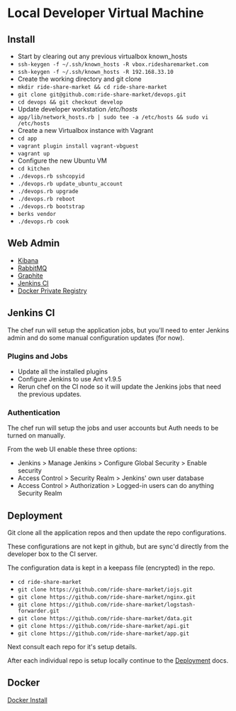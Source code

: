 # Local Developer Virtual Machine

## Install

- Start by clearing out any previous virtualbox known_hosts
- `ssh-keygen -f ~/.ssh/known_hosts -R vbox.ridesharemarket.com`
- `ssh-keygen -f ~/.ssh/known_hosts -R 192.168.33.10`
- Create the working directory and git clone
- `mkdir ride-share-market && cd ride-share-market`
- `git clone git@github.com:ride-share-market/devops.git`
- `cd devops && git checkout develop`
- Update developer workstation */etc/hosts*
- `app/lib/network_hosts.rb | sudo tee -a /etc/hosts && sudo vi /etc/hosts`
- Create a new Virtualbox instance with Vagrant
- `cd app`
- `vagrant plugin install vagrant-vbguest`
- `vagrant up`
- Configure the new Ubuntu VM
- `cd kitchen`
- `./devops.rb sshcopyid`
- `./devops.rb update_ubuntu_account`
- `./devops.rb upgrade`
- `./devops.rb reboot`
- `./devops.rb bootstrap`
- `berks vendor`
- `./devops.rb cook`

## Web Admin

- [Kibana](http://192.168.33.10:5601)
- [RabbitMQ](http://192.168.33.10:15672)
- [Graphite](http://192.168.33.10:8080)
- [Jenkins CI](http://192.168.33.10:8081)
- [Docker Private Registry](http://192.168.33.10:9001)

## Jenkins CI

The chef run will setup the application jobs, but you'll need to enter Jenkins admin
and do some manual configuration updates (for now).

### Plugins and Jobs

- Update all the installed plugins
- Configure Jenkins to use Ant v1.9.5
- Rerun chef on the CI node so it will update the Jenkins jobs that need the previous updates. 

### Authentication

The chef run will setup the jobs and user accounts but Auth needs to be turned on manually.

From the web UI enable these three options: 

- Jenkins > Manage Jenkins > Configure Global Security > Enable security
- Access Control > Security Realm > Jenkins' own user database 
- Access Control > Authorization > Logged-in users can do anything Security Realm 

## Deployment

Git clone all the application repos and then update the repo configurations.

These configurations are not kept in github, but are sync'd directly from the developer box to the CI server.

The configuration data is kept in a keepass file (encrypted) in the repo.

- `cd ride-share-market`
- `git clone https://github.com/ride-share-market/iojs.git`
- `git clone https://github.com/ride-share-market/nginx.git`
- `git clone https://github.com/ride-share-market/logstash-forwarder.git`
- `git clone https://github.com/ride-share-market/data.git`
- `git clone https://github.com/ride-share-market/api.git`
- `git clone https://github.com/ride-share-market/app.git`

Next consult each repo for it's setup details.

After each individual repo is setup locally continue to the [Deployment](deployment.md) docs.

## Docker

[Docker Install](../docs/docker/README.md)